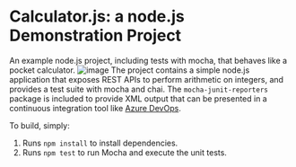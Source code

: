 Calculator.js: a node.js Demonstration Project
==============================================
An example node.js project, including tests with mocha, that behaves like
a pocket calculator.
![image](https://github.com/alinadir44/devops-assignment-5/assets/56518209/8aaf9f85-8238-47a2-8709-3ab04d5aa242)
The project contains a simple node.js application that exposes REST APIs
to perform arithmetic on integers, and provides a test suite with mocha
and chai.  The `mocha-junit-reporters` package is included to provide XML
output that can be presented in a continuous integration tool like
[Azure DevOps](https://azure.com/devops).

To build, simply:

1. Runs `npm install` to install dependencies.
2. Runs `npm test` to run Mocha and execute the unit tests.

